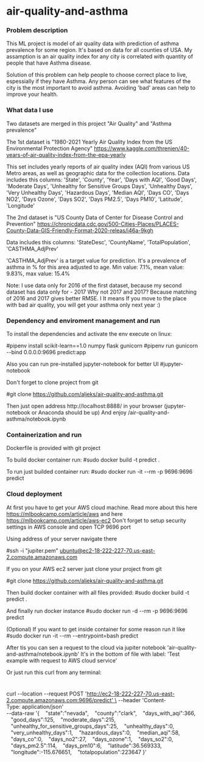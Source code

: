 # air-quality-and-asthma

### Problem description

This ML project is model of air quality data with prediction of asthma prevalence for some region.
It's based on data for all counties of USA.
My assamption is an air quality index for any city is correlated with quantity of people that have Asthma disease.

Solution of this problem can help people to choose correct place to live, espessially if they have Asthma.
Any person can see what features of the city is the most important to avoid asthma.
Avoiding 'bad' areas can help to improve your health.

### What data I use

Two datasets are merged in this project "Air Quality" and "Asthma prevalence"

The 1st dataset is "1980-2021 Yearly Air Quality Index from the US Environmental Protection Agency" 
https://www.kaggle.com/threnjen/40-years-of-air-quality-index-from-the-epa-yearly

This set includes yearly reports of air quality index (AQI) from various US Metro areas, as well as geographic data for the collection locations.
Data includes this columns:
'State', 'County', 'Year', 
'Days with AQI', 'Good Days', 'Moderate Days', 
'Unhealthy for Sensitive Groups Days', 'Unhealthy Days', 'Very Unhealthy Days', 'Hazardous Days',
'Median AQI', 'Days CO', 'Days NO2', 'Days Ozone', 'Days SO2',
'Days PM2.5', 'Days PM10', 
'Latitude', 'Longitude'

The 2nd dataset is "US County Data of Center for Disease Control and Prevention" 
https://chronicdata.cdc.gov/500-Cities-Places/PLACES-County-Data-GIS-Friendly-Format-2020-releas/i46a-9kgh

Data includes this columns:
'StateDesc', 'CountyName', 'TotalPopulation', 'CASTHMA_AdjPrev'

'CASTHMA_AdjPrev' is a target value for prediction. 
It's a prevalence of asthma in % for this area adjusted to age.
Min value: 7.1%, mean value: 9.83%, max value: 15.4%

Note:
I use data only for 2016 of the first dataset, because my second dataset has data only for - 2017 
Why not 2017 and 2017? 
Because matching of 2016 and 2017 gives better RMSE. I
It means If you move to the place with bad air quality, you will get your asthma only next year :)

### Dependency and enviroment management and run
To install the dependencies and activate the env execute on linux:

#pipenv install scikit-learn==1.0 numpy flask gunicorn
#pipenv run gunicorn --bind 0.0.0.0:9696 predict:app


Also you can run pre-installed jupyter-notebook for better UI
#jupyter-notebook


Don't forget to clone project from git

#git clone https://github.com/aljeks/air-quality-and-asthma.git

Then just open address http://localhost:8888/ in your browser (jupyter-notebook or Anaconda should be up)
And enjoy /air-quality-and-asthma/notebook.ipynb

### Containerization and run
Dockerfile is provided with git project

To build docker container run:
#sudo docker build -t predict .

To run just builded container run:
#sudo docker run -it --rm -p 9696:9696 predict


### Cloud deployment

At first you have to get your AWS cloud machine.
Read more about this here https://mlbookcamp.com/article/aws and here https://mlbookcamp.com/article/aws-ec2
Don't forget to setup security settings in AWS console and open TCP 9696 port

Using address of your server navigate there

#ssh -i "jupiter.pem" ubuntu@ec2-18-222-227-70.us-east-2.compute.amazonaws.com

If you on your AWS ec2 server just clone your project from git

#git clone https://github.com/aljeks/air-quality-and-asthma.git

Then build docker container with all files provided:
#sudo docker build -t predict .

And finally run docker instance
#sudo docker run -d --rm -p 9696:9696 predict

(Optional) If you want to get inside container for some reason run it like
#sudo docker run -it --rm --entrypoint=bash predict

After tis you can sen a request to the cloud via jupiter notebook 'air-quality-and-asthma/notebook.ipynb'
It's in the bottom of file with label: 'Test example with request to AWS cloud service'

Or just run this curl from any terminal:
#
curl --location --request POST 'http://ec2-18-222-227-70.us-east-2.compute.amazonaws.com:9696/predict' \
--header 'Content-Type: application/json' \
--data-raw '{
   "state":"nevada",
   "county":"clark",
   "days_with_aqi":366,
   "good_days":125,
   "moderate_days":215,
   "unhealthy_for_sensitive_groups_days":25,
   "unhealthy_days":0,
   "very_unhealthy_days":1,
   "hazardous_days":0,
   "median_aqi":58,
   "days_co":0,
   "days_no2":27,
   "days_ozone":1,
   "days_so2":0,
   "days_pm2.5":114,
   "days_pm10":6,
   "latitude":36.569333,
   "longitude":-115.676651,
   "totalpopulation":223647
}'




